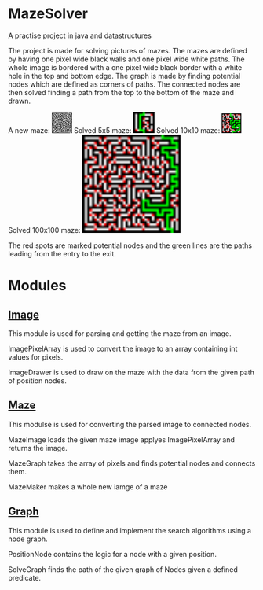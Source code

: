 # MazeSolver
A practise project in java and datastructures

The project is made for solving pictures of mazes. The mazes are defined by having one pixel wide black walls
and one pixel wide white paths. The whole image is bordered with a one pixel wide black border with a white 
hole in the top and bottom edge. The graph is made by finding potential nodes which are defined as corners of paths.
The connected nodes are then solved finding a path from the top to the bottom of the maze and drawn.

A new maze: ![Maze example](mazes/make.png)  Solved 5x5 maze: <img src="mazes/maze5x5.png" width="43" height="43">
Solved 10x10 maze: <img src="mazes/maze10x10.png" width="40" height="40">Solved 100x100 maze: <img src="mazes/maze100x100.png" width="200" height="200">

The red spots are marked potential nodes and the green lines are the paths leading from the entry to the exit.


# Modules
## [Image](src/main/java/image)
This module is used for parsing and getting the maze from an image.

ImagePixelArray is used to convert the image to an array containing int values for pixels.

ImageDrawer is used to draw on the maze with the data from the given path of position nodes.

## [Maze](src/main/java/maze)
This modulse is used for converting the parsed image to connected nodes.

MazeImage loads the given maze image applyes ImagePixelArray and returns the image.

MazeGraph takes the array of pixels and finds potential nodes and connects them.

MazeMaker makes a whole new iamge of a maze

## [Graph](src/main/java/graph)
This module is used to define and implement the search algorithms using a node graph.

PositionNode contains the logic for a node with a given position.

SolveGraph finds the path of the given graph of Nodes given a defined predicate.
